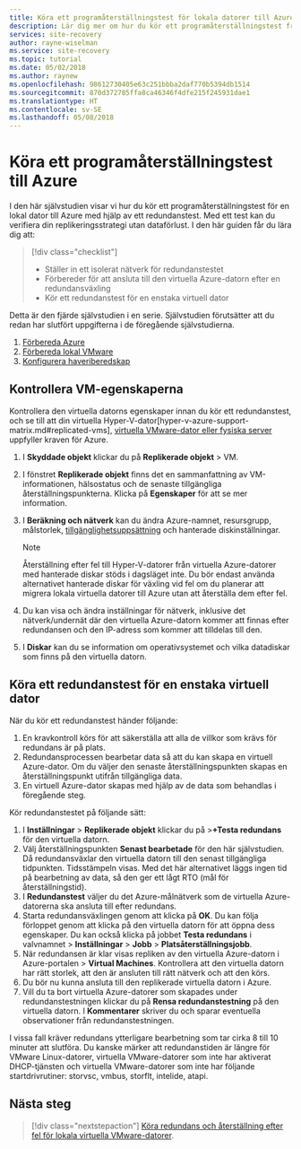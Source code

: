 ```yaml
---
title: Köra ett programåterställningstest för lokala datorer till Azure med Azure Site Recovery | Microsoft Docs
description: Lär dig mer om hur du kör ett programåterställningstest från lokala datorer till Azure med Azure Site Recovery
services: site-recovery
author: rayne-wiselman
ms.service: site-recovery
ms.topic: tutorial
ms.date: 05/02/2018
ms.author: raynew
ms.openlocfilehash: 98612730405e63c251bbba2daf770b5394db1514
ms.sourcegitcommit: 870d372785ffa8ca46346f4dfe215f245931dae1
ms.translationtype: HT
ms.contentlocale: sv-SE
ms.lasthandoff: 05/08/2018
---
```

# <a name="run-a-disaster-recovery-drill-to-azure"></a>Köra ett programåterställningstest till Azure

I den här självstudien visar vi hur du kör ett programåterställningstest för en lokal dator till Azure med hjälp av ett redundanstest. Med ett test kan du verifiera din replikeringsstrategi utan dataförlust. I den här guiden får du lära dig att:

> [!div class="checklist"]
> * Ställer in ett isolerat nätverk för redundanstestet
> * Förbereder för att ansluta till den virtuella Azure-datorn efter en redundansväxling
> * Kör ett redundanstest för en enstaka virtuell dator

Detta är den fjärde självstudien i en serie. Självstudien förutsätter att du redan har slutfört uppgifterna i de föregående självstudierna.

1. [Förbereda Azure](tutorial-prepare-azure.md)
2. [Förbereda lokal VMware](tutorial-prepare-on-premises-vmware.md)
3. [Konfigurera haveriberedskap](tutorial-vmware-to-azure.md)

## <a name="verify-vm-properties"></a>Kontrollera VM-egenskaperna

Kontrollera den virtuella datorns egenskaper innan du kör ett redundanstest, och se till att din virtuella Hyper-V-dator[hyper-v-azure-support-matrix.md#replicated-vms], [virtuella VMware-dator eller fysiska server](vmware-physical-azure-support-matrix.md#replicated-machines) uppfyller kraven för Azure.

1. I **Skyddade objekt** klickar du på **Replikerade objekt** > VM.
2. I fönstret **Replikerade objekt** finns det en sammanfattning av VM-informationen, hälsostatus och de senaste tillgängliga återställningspunkterna. Klicka på **Egenskaper** för att se mer information.
3. I **Beräkning och nätverk** kan du ändra Azure-namnet, resursgrupp, målstorlek, [tillgänglighetsuppsättning](../virtual-machines/windows/tutorial-availability-sets.md) och hanterade diskinställningar.
   
      >[!NOTE]
      Återställning efter fel till Hyper-V-datorer från virtuella Azure-datorer med hanterade diskar stöds i dagsläget inte. Du bör endast använda alternativet hanterade diskar för växling vid fel om du planerar att migrera lokala virtuella datorer till Azure utan att återställa dem efter fel.
   
4. Du kan visa och ändra inställningar för nätverk, inklusive det nätverk/undernät där den virtuella Azure-datorn kommer att finnas efter redundansen och den IP-adress som kommer att tilldelas till den.
5. I **Diskar** kan du se information om operativsystemet och vilka datadiskar som finns på den virtuella datorn.

## <a name="run-a-test-failover-for-a-single-vm"></a>Köra ett redundanstest för en enstaka virtuell dator

När du kör ett redundanstest händer följande:

1. En kravkontroll körs för att säkerställa att alla de villkor som krävs för redundans är på plats.
2. Redundansprocessen bearbetar data så att du kan skapa en virtuell Azure-dator. Om du väljer den senaste återställningspunkten skapas en återställningspunkt utifrån tillgängliga data.
3. En virtuell Azure-dator skapas med hjälp av de data som behandlas i föregående steg.

Kör redundanstestet på följande sätt:

1. I **Inställningar** > **Replikerade objekt** klickar du på >**+Testa redundans** för den virtuella datorn.
2. Välj återställningspunkten **Senast bearbetade** för den här självstudien. Då redundansväxlar den virtuella datorn till den senast tillgängliga tidpunkten. Tidsstämpeln visas. Med det här alternativet läggs ingen tid på bearbetning av data, så den ger ett lågt RTO (mål för återställningstid).
3. I **Redundanstest** väljer du det Azure-målnätverk som de virtuella Azure-datorerna ska ansluta till efter redundans.
4. Starta redundansväxlingen genom att klicka på **OK**. Du kan följa förloppet genom att klicka på den virtuella datorn för att öppna dess egenskaper. Du kan också klicka på jobbet **Testa redundans** i valvnamnet > **Inställningar** > **Jobb** >
   **Platsåterställningsjobb**.
5. När redundansen är klar visas repliken av den virtuella Azure-datorn i Azure-portalen > **Virtual Machines**. Kontrollera att den virtuella datorn har rätt storlek, att den är ansluten till rätt nätverk och att den körs.
6. Du bör nu kunna ansluta till den replikerade virtuella datorn i Azure.
7. Vill du ta bort virtuella Azure-datorer som skapades under redundanstestningen klickar du på **Rensa redundanstestning** på den virtuella datorn. I **Kommentarer** skriver du och sparar eventuella observationer från redundanstestningen.

I vissa fall kräver redundans ytterligare bearbetning som tar cirka 8 till 10 minuter att slutföra. Du kanske märker att redundanstiden är längre för VMware Linux-datorer, virtuella VMware-datorer som inte har aktiverat DHCP-tjänsten och virtuella VMware-datorer som inte har följande startdrivrutiner: storvsc, vmbus, storflt, intelide, atapi.

## <a name="next-steps"></a>Nästa steg

> [!div class="nextstepaction"]
> [Köra redundans och återställning efter fel för lokala virtuella VMware-datorer](vmware-azure-tutorial-failover-failback.md).
